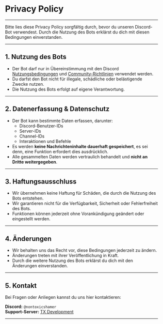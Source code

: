 # Privacy Policy

---

Bitte lies diese Privacy Policy sorgfältig durch, bevor du unseren Discord-Bot verwendest. Durch die Nutzung des Bots erklärst du dich mit diesen Bedingungen einverstanden.

---

## 1. Nutzung des Bots

- Der Bot darf nur in Übereinstimmung mit den Discord [Nutzungsbedingungen](https://discord.com/terms) und [Community-Richtlinien](https://discord.com/guidelines) verwendet werden.
- Du darfst den Bot nicht für illegale, schädliche oder belästigende Zwecke nutzen.
- Die Nutzung des Bots erfolgt auf eigene Verantwortung.

---

## 2. Datenerfassung & Datenschutz

- Der Bot kann bestimmte Daten erfassen, darunter:
  - Discord-Benutzer-IDs
  - Server-IDs
  - Channel-IDs
  - Interaktionen und Befehle
- Es werden **keine Nachrichteninhalte dauerhaft gespeichert**, es sei denn, eine Funktion erfordert dies ausdrücklich.
- Alle gesammelten Daten werden vertraulich behandelt und **nicht an Dritte weitergegeben**.

---

## 3. Haftungsausschluss

- Wir übernehmen keine Haftung für Schäden, die durch die Nutzung des Bots entstehen.
- Wir garantieren nicht für die Verfügbarkeit, Sicherheit oder Fehlerfreiheit des Bots.
- Funktionen können jederzeit ohne Vorankündigung geändert oder eingestellt werden.

---

## 4. Änderungen

- Wir behalten uns das Recht vor, diese Bedingungen jederzeit zu ändern.
- Änderungen treten mit ihrer Veröffentlichung in Kraft.
- Durch die weitere Nutzung des Bots erklärst du dich mit den Änderungen einverstanden.

---

## 5. Kontakt

Bei Fragen oder Anliegen kannst du uns hier kontaktieren:

**Discord:** `@nontoxicshamer`  
**Support-Server:** [TX Development](https://discord.gg/FrMsAVnXRA)

---
